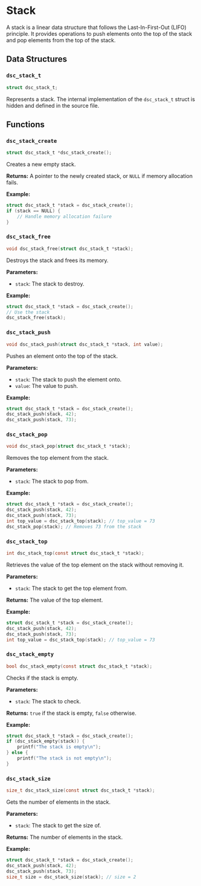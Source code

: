 # Stack

A stack is a linear data structure that follows the Last-In-First-Out (LIFO) principle. It provides operations to push elements onto the top of the stack and pop elements from the top of the stack.

## Data Structures

### `dsc_stack_t`

```c
struct dsc_stack_t;
```

Represents a stack. The internal implementation of the `dsc_stack_t` struct is hidden and defined in the source file.

## Functions

### `dsc_stack_create`

```c
struct dsc_stack_t *dsc_stack_create();
```

Creates a new empty stack.

**Returns:** A pointer to the newly created stack, or `NULL` if memory allocation fails.

**Example:**

```c
struct dsc_stack_t *stack = dsc_stack_create();
if (stack == NULL) {
    // Handle memory allocation failure
}
```

### `dsc_stack_free`

```c
void dsc_stack_free(struct dsc_stack_t *stack);
```

Destroys the stack and frees its memory.

**Parameters:**
- `stack`: The stack to destroy.

**Example:**

```c
struct dsc_stack_t *stack = dsc_stack_create();
// Use the stack
dsc_stack_free(stack);
```

### `dsc_stack_push`

```c
void dsc_stack_push(struct dsc_stack_t *stack, int value);
```

Pushes an element onto the top of the stack.

**Parameters:**
- `stack`: The stack to push the element onto.
- `value`: The value to push.

**Example:**

```c
struct dsc_stack_t *stack = dsc_stack_create();
dsc_stack_push(stack, 42);
dsc_stack_push(stack, 73);
```

### `dsc_stack_pop`

```c
void dsc_stack_pop(struct dsc_stack_t *stack);
```

Removes the top element from the stack.

**Parameters:**
- `stack`: The stack to pop from.

**Example:**

```c
struct dsc_stack_t *stack = dsc_stack_create();
dsc_stack_push(stack, 42);
dsc_stack_push(stack, 73);
int top_value = dsc_stack_top(stack); // top_value = 73
dsc_stack_pop(stack); // Removes 73 from the stack
```

### `dsc_stack_top`

```c
int dsc_stack_top(const struct dsc_stack_t *stack);
```

Retrieves the value of the top element on the stack without removing it.

**Parameters:**
- `stack`: The stack to get the top element from.

**Returns:** The value of the top element.

**Example:**

```c
struct dsc_stack_t *stack = dsc_stack_create();
dsc_stack_push(stack, 42);
dsc_stack_push(stack, 73);
int top_value = dsc_stack_top(stack); // top_value = 73
```

### `dsc_stack_empty`

```c
bool dsc_stack_empty(const struct dsc_stack_t *stack);
```

Checks if the stack is empty.

**Parameters:**
- `stack`: The stack to check.

**Returns:** `true` if the stack is empty, `false` otherwise.

**Example:**

```c
struct dsc_stack_t *stack = dsc_stack_create();
if (dsc_stack_empty(stack)) {
    printf("The stack is empty\n");
} else {
    printf("The stack is not empty\n");
}
```

### `dsc_stack_size`

```c
size_t dsc_stack_size(const struct dsc_stack_t *stack);
```

Gets the number of elements in the stack.

**Parameters:**
- `stack`: The stack to get the size of.

**Returns:** The number of elements in the stack.

**Example:**

```c
struct dsc_stack_t *stack = dsc_stack_create();
dsc_stack_push(stack, 42);
dsc_stack_push(stack, 73);
size_t size = dsc_stack_size(stack); // size = 2
```
